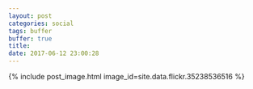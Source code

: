 ```yaml
---
layout: post
categories: social
tags: buffer
buffer: true
title: 
date: 2017-06-12 23:00:28
---
```


{% include post_image.html image_id=site.data.flickr.35238536516 %}
